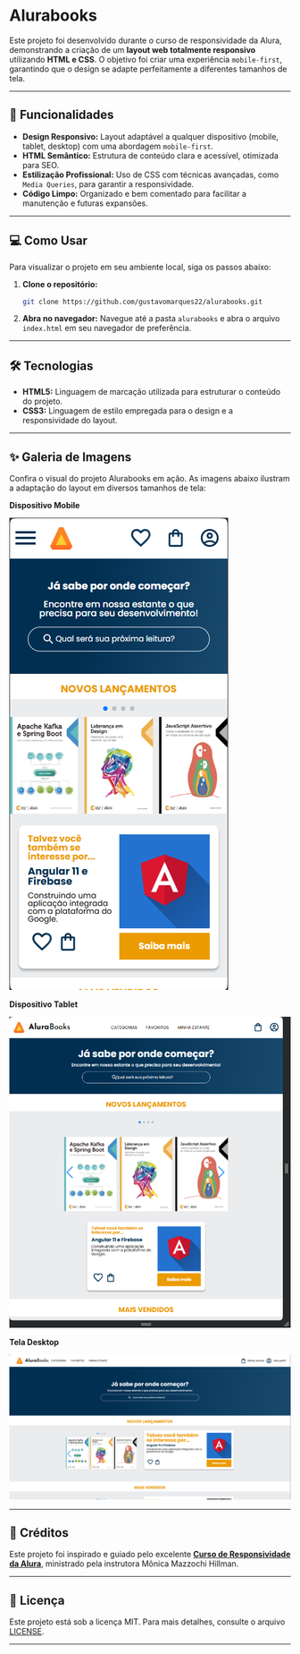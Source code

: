 # Alurabooks

Este projeto foi desenvolvido durante o curso de responsividade da Alura, demonstrando a criação de um **layout web totalmente responsivo** utilizando **HTML e CSS**. O objetivo foi criar uma experiência `mobile-first`, garantindo que o design se adapte perfeitamente a diferentes tamanhos de tela.

-----

## 🚀 Funcionalidades

  * **Design Responsivo:** Layout adaptável a qualquer dispositivo (mobile, tablet, desktop) com uma abordagem `mobile-first`.
  * **HTML Semântico:** Estrutura de conteúdo clara e acessível, otimizada para SEO.
  * **Estilização Profissional:** Uso de CSS com técnicas avançadas, como `Media Queries`, para garantir a responsividade.
  * **Código Limpo:** Organizado e bem comentado para facilitar a manutenção e futuras expansões.

-----

## 💻 Como Usar

Para visualizar o projeto em seu ambiente local, siga os passos abaixo:

1.  **Clone o repositório:**
    ```bash
    git clone https://github.com/gustavomarques22/alurabooks.git
    ```
2.  **Abra no navegador:**
    Navegue até a pasta `alurabooks` e abra o arquivo `index.html` em seu navegador de preferência.

-----

## 🛠️ Tecnologias

  * **HTML5:** Linguagem de marcação utilizada para estruturar o conteúdo do projeto.
  * **CSS3:** Linguagem de estilo empregada para o design e a responsividade do layout.

-----

## ✨ Galeria de Imagens

Confira o visual do projeto Alurabooks em ação. As imagens abaixo ilustram a adaptação do layout em diversos tamanhos de tela:

**Dispositivo Mobile**

![Tela Mobile do Alurabooks](/alurabooksIMG/AluraBooksMobile.png/)

**Dispositivo Tablet**

![Tela Tablet do Alurabooks](/alurabooksIMG/AluraBooksTablet.png/)

**Tela Desktop**

![Tela Desktop do Alurabooks](/alurabooksIMG/AluraBooksDesktop.png/)

-----

## 🙏 Créditos

Este projeto foi inspirado e guiado pelo excelente **[Curso de Responsividade da Alura](https://www.alura.com.br/curso-online-html-css-responsividade-mobile-first)**, ministrado pela instrutora Mônica Mazzochi Hillman.

-----

## 📝 Licença

Este projeto está sob a licença MIT. Para mais detalhes, consulte o arquivo [LICENSE](https://www.google.com/search?q=LICENSE).

-----

